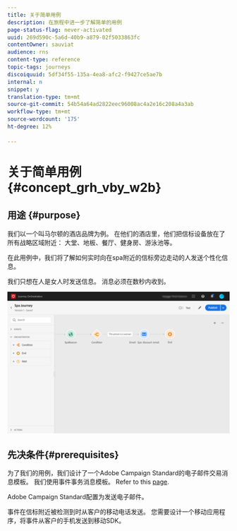 ```yaml
---
title: 关于简单用例
description: 在旅程中进一步了解简单的用例
page-status-flag: never-activated
uuid: 269d590c-5a6d-40b9-a879-02f5033863fc
contentOwner: sauviat
audience: rns
content-type: reference
topic-tags: journeys
discoiquuid: 5df34f55-135a-4ea8-afc2-f9427ce5ae7b
internal: n
snippet: y
translation-type: tm+mt
source-git-commit: 54b54a64ad2822eec96008ac4a2e16c208a4a3ab
workflow-type: tm+mt
source-wordcount: '175'
ht-degree: 12%

---
```



# 关于简单用例{#concept_grh_vby_w2b}

## 用途 {#purpose}

我们以一个叫马尔顿的酒店品牌为例。 在他们的酒店里，他们把信标设备放在了所有战略区域附近： 大堂、地板、餐厅、健身房、游泳池等。

在此用例中，我们将了解如何实时向在spa附近的信标旁边走动的人发送个性化信息。

我们只想在人是女人时发送信息。 消息必须在数秒内收到。

![](../assets/journeyuc1_16.png)

## 先决条件{#prerequisites}

为了我们的用例，我们设计了一个Adobe Campaign Standard的电子邮件交易消息模板。 我们使用事件事务消息模板。 Refer to this [page](https://docs.adobe.com/content/help/zh-Hans/campaign-standard/using/communication-channels/transactional-messaging/about-transactional-messaging.html).

Adobe Campaign Standard配置为发送电子邮件。

事件在信标附近被检测到时从客户的移动电话发送。 您需要设计一个移动应用程序，将事件从客户的手机发送到移动SDK。